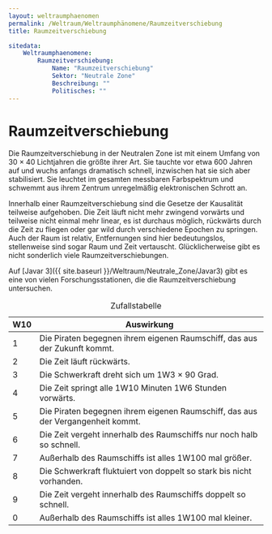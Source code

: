 ```yaml
---
layout: weltraumphaenomen
permalink: /Weltraum/Weltraumphänomene/Raumzeitverschiebung
title: Raumzeitverschiebung

sitedata:
    Weltraumphaenomene:
        Raumzeitverschiebung:
            Name: "Raumzeitverschiebung"
            Sektor: "Neutrale Zone"
            Beschreibung: ""
            Politisches: ""
---
```


# Raumzeitverschiebung

Die Raumzeitverschiebung in der Neutralen Zone ist mit einem Umfang von 30 × 40 Lichtjahren die größte ihrer Art. Sie tauchte vor etwa 600 Jahren auf und wuchs anfangs dramatisch schnell, inzwischen hat sie sich aber stabilisiert. Sie leuchtet im gesamten messbaren Farbspektrum und schwemmt aus ihrem Zentrum unregelmäßig elektronischen Schrott an.

Innerhalb einer Raumzeitverschiebung sind die Gesetze der Kausalität teilweise aufgehoben. Die Zeit läuft nicht mehr zwingend vorwärts und teilweise nicht einmal mehr linear, es ist durchaus möglich, rückwärts durch die Zeit zu fliegen oder gar wild durch verschiedene Epochen zu springen. Auch der Raum ist relativ, Entfernungen sind hier bedeutungslos, stellenweise sind sogar Raum und Zeit vertauscht. Glücklicherweise gibt es nicht sonderlich viele Raumzeitverschiebungen.

Auf [Javar 3]({{ site.baseurl }}/Weltraum/Neutrale_Zone/Javar3) gibt es eine von vielen Forschungsstationen, die die Raumzeitverschiebung untersuchen.

<table>
<caption>Zufallstabelle</caption>
<thead>
<tr><th>W10</th><th>Auswirkung</th></tr>
</thead>
<tbody>
<tr><td>1</td><td>Die Piraten begegnen ihrem eigenen Raumschiff, das aus der Zukunft kommt.</td></tr>
<tr><td>2</td><td>Die Zeit läuft rückwärts.</td></tr>
<tr><td>3</td><td>Die Schwerkraft dreht sich um <span class="dice">1W3</span> × 90 Grad.</td></tr>
<tr><td>4</td><td>Die Zeit springt alle <span class="dice">1W10</span> Minuten <span class="dice">1W6</span> Stunden vorwärts.</td></tr>
<tr><td>5</td><td>Die Piraten begegnen ihrem eigenen Raumschiff, das aus der Vergangenheit kommt.</td></tr>
<tr><td>6</td><td>Die Zeit vergeht innerhalb des Raumschiffs nur noch halb so schnell.</td></tr>
<tr><td>7</td><td>Außerhalb des Raumschiffs ist alles <span class="dice">1W100</span> mal größer.</td></tr>
<tr><td>8</td><td>Die Schwerkraft fluktuiert von doppelt so stark bis nicht vorhanden.</td></tr>
<tr><td>9</td><td>Die Zeit vergeht innerhalb des Raumschiffs doppelt so schnell.</td></tr>
<tr><td>0</td><td>Außerhalb des Raumschiffs ist alles <span class="dice">1W100</span> mal kleiner.</td></tr>
</tbody>
</table>
